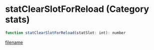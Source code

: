 # statClearSlotForReload (Category stats)

```js
function statClearSlotForReload(statSlot: int): number
```

[filename](statClearSlotForReload_m.md ':include')